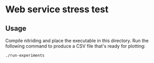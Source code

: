 Web service stress test
=======================

Usage
-----

Compile nitriding and place the executable in this directory.
Run the following command to produce a CSV file that's ready for plotting:

    ./run-experiments
